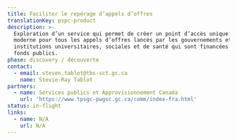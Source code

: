 ```yaml
---
title: Faciliter le repérage d’appels d’offres
translationKey: pspc-product
description: >-
  Exploration d’un service qui permet de créer un point d’accès unique et
  moderne pour tous les appels d’offres lancés par les gouvernements et par les
  institutions universitaires, sociales et de santé qui sont financées par les
  fonds publics.
phase: discovery / découverte
contact:
  - email: steven.tablot@tbs-sct.gc.ca
    name: Stevie-Ray Tablot
partners:
  - name: Services publics et Approvisionnement Canada
    url: 'https://www.tpsgc-pwgsc.gc.ca/comm/index-fra.html'
status: in-flight
links:
  - name: N/A
    url: N/A
---
```


